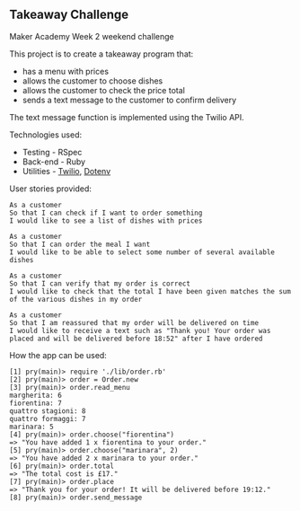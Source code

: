 Takeaway Challenge
------------------
Maker Academy Week 2 weekend challenge

This project is to create a takeaway program that:
* has a menu with prices
* allows the customer to choose dishes
* allows the customer to check the price total
* sends a text message to the customer to confirm delivery

The text message function is implemented using the Twilio API.

Technologies used:

* Testing - RSpec
* Back-end - Ruby
* Utilities -
[Twilio](https://github.com/twilio/twilio-ruby), [Dotenv](https://github.com/bkeepers/dotenv)

User stories provided:

```
As a customer
So that I can check if I want to order something
I would like to see a list of dishes with prices

As a customer
So that I can order the meal I want
I would like to be able to select some number of several available dishes

As a customer
So that I can verify that my order is correct
I would like to check that the total I have been given matches the sum of the various dishes in my order

As a customer
So that I am reassured that my order will be delivered on time
I would like to receive a text such as "Thank you! Your order was placed and will be delivered before 18:52" after I have ordered
```
How the app can be used:

```
[1] pry(main)> require './lib/order.rb'
[2] pry(main)> order = Order.new
[3] pry(main)> order.read_menu
margherita: 6
fiorentina: 7
quattro stagioni: 8
quattro formaggi: 7
marinara: 5
[4] pry(main)> order.choose("fiorentina")
=> "You have added 1 x fiorentina to your order."
[5] pry(main)> order.choose("marinara", 2)
=> "You have added 2 x marinara to your order."
[6] pry(main)> order.total
=> "The total cost is £17."
[7] pry(main)> order.place
=> "Thank you for your order! It will be delivered before 19:12."
[8] pry(main)> order.send_message
```
